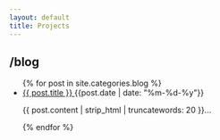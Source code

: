 ```yaml
---
layout: default
title: Projects
---
```

<div id="pagetitle"><h2> /blog </h2>
<ul class="posts">
{% for post in site.categories.blog %} 
<li class="postitem" data-section="{{ post.title }}">
	<a class="alist" href="{{ site.url }}{{ post.url }}">
		{{ post.title }}
	</a> 
		{{post.date | date: "%m-%d-%y"}}
	<br />
<span class="desc">
<p>{{ post.content | strip_html | truncatewords: 20  }}...</p>
</span>
</li>
{% endfor %} 
</ul>
<script src="../assets/js/main.js"></script>
